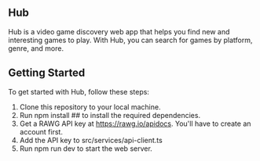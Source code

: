 ## Hub

Hub is a video game discovery web app that helps you find new and interesting games to play. With Hub, you can search for games by platform, genre, and more.

## Getting Started

To get started with Hub, follow these steps:
1. Clone this repository to your local machine.
2. Run npm install ## to install the required dependencies.
3. Get a RAWG API key at https://rawg.io/apidocs. You'll have to create an account first.
4. Add the API key to src/services/api-client.ts
5. Run npm run dev to start the web server.
